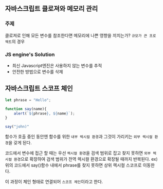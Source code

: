 ## 자바스크립트 클로져와 메모리 관리

### 주제

클로져로 인해 모든 변수를 참조한다면 메모리에 나쁜 영향을 끼치는가?
`규모가 큰 프로젝트`의 경우

### JS engine's Solution

- 최신 Javascript엔진은 사용하지 않는 변수를 추적
- 안전한 방법으로 변수를 삭제

## 자바스크립트 스코프 체인

```javascript
let phrase = "Hello";

function say(name){
    alert(`${phrase}, ${name}`);
}

say("john)"
```

함수가 호출 중인 동안엔 함수를 위한 `내부 렉시컬 환경`과 그것이 가리키는 `외부 렉시컬 환경`을 갖게 된다.

코드에서 변수에 접근 할 때는 우선 `렉시컬 환경`을 검색 범위로 잡고 찾지 못하면 `외부 렉시컬 환경`으로 확장하여 검색 범위가 전역 렉시컬 환경으로 확장될 때까지 반복된다.
ex) 위의 코드에서 say()함수 내에서 phrase를 찾지 못하면 상위 렉시컬 스코프로 이동한다.

이 과정이 체인 형태로 연결되어 `스코프 체인`이라고 한다.
